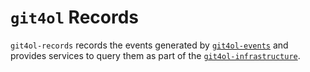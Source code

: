 # `git4ol` Records

`git4ol-records` records the events generated by [`git4ol-events`](//github.com/open-learning/git4ol-events) and provides services to query them as part of the [`git4ol-infrastructure`](//github.com/open-learning/git4ol-infrastructure).

